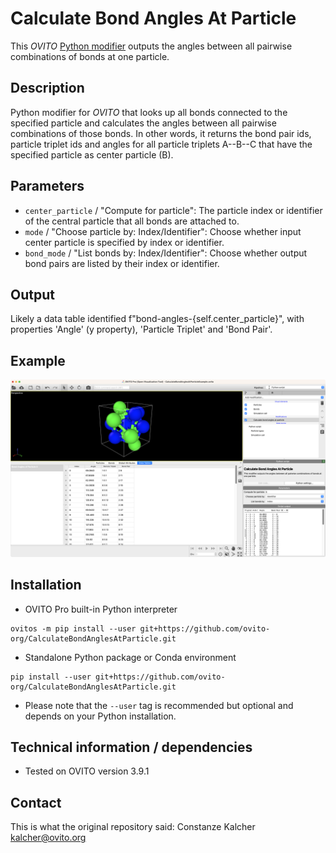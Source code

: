 # Calculate Bond Angles At Particle
This *OVITO* [Python modifier](https://docs.ovito.org/python/introduction/custom_modifiers.html) outputs the angles between all pairwise combinations of bonds at one particle.

## Description
Python modifier for *OVITO* that looks up all bonds connected to the specified particle and calculates the angles between all pairwise combinations of those bonds. In other words, it returns the bond pair ids, particle triplet ids and angles for all particle triplets A--B--C that have the specified particle as center particle (B).

## Parameters 
- `center_particle` / "Compute for particle": The particle index or identifier of the central particle that all bonds are attached to.
- `mode` / "Choose particle by: Index/Identifier": Choose whether input center particle is specified by index or identifier.
- `bond_mode` / "List bonds by: Index/Identifier": Choose whether output bond pairs are listed by their index or identifier.

## Output
Likely a data table identified f"bond-angles-{self.center_particle}", with properties 'Angle' (y property), 'Particle Triplet' and 'Bond Pair'.

## Example
![Screenshot of OVITO Pro Desktop application](./Examples/CalculateBondAnglesAtParticleModifier.png)

## Installation
- OVITO Pro built-in Python interpreter
```
ovitos -m pip install --user git+https://github.com/ovito-org/CalculateBondAnglesAtParticle.git
``` 
- Standalone Python package or Conda environment
```
pip install --user git+https://github.com/ovito-org/CalculateBondAnglesAtParticle.git
```
- Please note that the `--user` tag is recommended but optional and depends on your Python installation.

## Technical information / dependencies
- Tested on OVITO version 3.9.1

## Contact
This is what the original repository said: Constanze Kalcher kalcher@ovito.org
